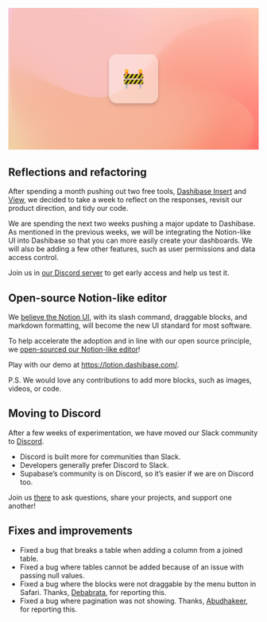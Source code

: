 ![Reflections and refactoring](../assets/refactoring-2.png)

## Reflections and refactoring

After spending a month pushing out two free tools, [Dashibase Insert](https://dashibase.com/insert) and [View](https://dashibase.com/view), we decided to take a week to reflect on the responses, revisit our product direction, and tidy our code.

We are spending the next two weeks pushing a major update to Dashibase. As mentioned in the previous weeks, we will be integrating the Notion-like UI into Dashibase so that you can more easily create your dashboards. We will also be adding a few other features, such as user permissions and data access control.

Join us in [our Discord server](https://discord.gg/CqgZGh4ZA8) to get early access and help us test it. 

## Open-source Notion-like editor

We [believe the Notion UI](https://dashibase.com/blog/notion-ui/), with its slash command, draggable blocks, and markdown formatting, will become the new UI standard for most software. 

To help accelerate the adoption and in line with our open source principle, we [open-sourced our Notion-like editor](#linktogithub)! 

Play with our demo at https://lotion.dashibase.com/. 

P.S. We would love any contributions to add more blocks, such as images, videos, or code. 

## Moving to Discord

After a few weeks of experimentation, we have moved our Slack community to [Discord](https://discord.gg/CqgZGh4ZA8). 

- Discord is built more for communities than Slack.
- Developers generally prefer Discord to Slack.
- Supabase’s community is on Discord, so it’s easier if we are on Discord too.

Join us [there](https://discord.gg/CqgZGh4ZA8) to ask questions, share your projects, and support one another!

## Fixes and improvements

- Fixed a bug that breaks a table when adding a column from a joined table.
- Fixed a bug where tables cannot be added because of an issue with passing null values. 
- Fixed a bug where the blocks were not draggable by the menu button in Safari. Thanks, [Debabrata](https://twitter.com/0xDebabrata), for reporting this.
- Fixed a bug where pagination was not showing. Thanks, [Abudhakeer](https://www.linkedin.com/in/abudhakeer-s-56925b69/), for reporting this.